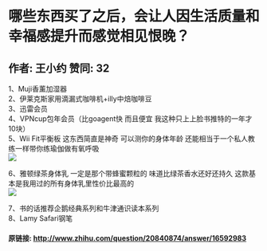 # 哪些东西买了之后，会让人因生活质量和幸福感提升而感觉相见恨晚？
## 作者: 王小约  赞同: 32
1、Muji香薰加湿器  
2、伊莱克斯家用滴漏式咖啡机+illy中焙咖啡豆  
3、迅雷会员  
4、VPNcup包年会员（比goagent快 而且便宜 我这种只上上脸书推特的一年才10块）  
5、Wii Fit平衡板 这东西简直是神奇 可以测你的身体年龄 还能相当于一个私人教练一样带你练瑜伽做有氧呼吸  
![](http://pic3.zhimg.com/e4052fbbe31b8fcefbf9f93869fa766d_b.jpg)

 6、雅顿绿茶身体乳
一定是那个带蜂蜜颗粒的 味道比绿茶香水还好还持久 这款基本是我用过的所有身体乳里性价比最高的  
![](http://pic2.zhimg.com/6c1f70a37989b2c6ba11c95f61664925_b.jpg)


7、书的话推荐企鹅经典系列和牛津通识读本系列  
8、Lamy Safari钢笔

#### 原链接: http://www.zhihu.com/question/20840874/answer/16592983